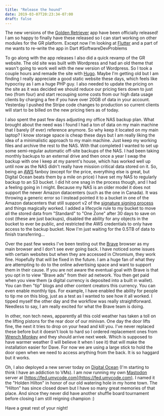 ```yaml
---
title: "Release the hound"
date: 2019-03-07T20:23:34-07:00
draft: false
---
```


The new versions of the [Golden Retriever](https://goldenretrieverapp.com/) app have been officially released! I am so happy to finally have these released so I can start working on other modules for the GR platform. Except now I'm looking at [Flutter](https://flutter.dev/) and a part of me wants to re-write the app in Dart #SoftwareDevProblems

To go along with the app releases I also did a quick revamp of the GR website. The old site was built with Wordpress and had an old theme that wasn't going to work well with the new version of Wordpress. So I took a couple hours and remade the site with [Hugo](https://gohugo.io/). Maybe I'm getting old but I am finding I really appreciate a good static website these days, which feels like hypocrisy as I am a huge PHP guy. I also needed to update the pricing on the site as it was decided we should reduce our pricing tiers down to just two (from four) and start recouping some costs from our high data usage clients by charging a fee if you have over 20GB of data in your account. Yesterday I pushed the Stripe code changes to production so current clients will start to be billed on the new pricing tiers as of today.

I also spent the past few days adjusting my office NAS backup plan. What brought about the need was I found I had a ton of data on my main machine that I barely (if ever) reference anymore. So why keep it located on my main laptop? I know storage space is cheap these days but I am really liking the idea of a minimalistic approach to my main machine. Just keep my working files and archive the rest to the NAS. With that completed I wanted to set up some semi-regular automatic off-site backups of the NAS. I had been taking monthly backups to an external drive and then once a year I swap the backup with one I keep at my parent's house, which has worked well up until now as the NAS didn't really have mission critical data stored on it. So, being an [AWS](https://aws.amazon.com/) fanboy (except for the price, everything else is great, but Digital Ocean beats them by a mile on price) I have set my NAS to regularly backup to an S3 bucket. I did hit one snag in the process though, and I had a feeling going in I might. Because my NAS is an older model it does not support the newer Amazon datacenters (such as the one in Canada). It was throwing a generic error so I instead pointed it to a bucket in one of the Amazon datacenters that still support v2 of the [signature signing process](https://docs.aws.amazon.com/general/latest/gr/signature-version-2.html) and things magically worked. I added a lifecycle rule to my bucket to move all the stored data from "Standard" to "One Zone" after 30 days to save on cost (these are just backups), disabled the ability for any objects in the bucket to ever be public, and restricted the AWS credentials to only have access to the backup bucket. Now I'm just waiting for the 0.5TB of data to finish transferring...

Over the past few weeks I've been testing out the [Brave](https://brave.com/) browser as my main browser and I don't see ever going back. I have noticed some issues with certain websites but when they are accessed in Chromium, they work fine. Hopefully that will be fixed in the future. I am a huge fan of what they are attempting to do to the online advertising space and want to support them in their cause. If you are not aware the eventual goal with Brave is that you opt in to view "Brave ads" from their ad network. You then get paid when you view them (a digital currency is deposited into a built in wallet). You can then "tip" blogs and other content creators this currency. You can even enable monthly tips. For example, I have enabled the ability for people to tip me on this blog, just as a test as I wanted to see how it all worked. I tipped myself the other day and the workflow was really straightforward. Needless to say, I am really excited for what the Brave team is doing.

In other, non tech news, apparently all this cold weather has taken a toll on the lifting pistons for the rear door of our minivan. One day the door lifts fine, the next it tries to drop on your head and kill you. I've never replaced these before but it doesn't look to hard so I ordered replacement ones from [Wrench Monkey](https://www.thewrenchmonkey.ca/) and they should arrive next week. Which is supposed to have warmer weather (I will believe it when I see it) that will make the installation easier for Dave. For now we are using a large stick to hold the door open when we need to access anything from the back. It is so haggard but it works.

Oh, I also deployed a new server today on [Digital Ocean](https://www.digitalocean.com/) (I'm starting to think I have an addiction to VMs). I am now running my own [Mastodon](https://joinmastodon.org/) server at [https://fed.umycode.com](https://fed.umycode.com). I named it the "Holden Hilton" in honor of our old watering hole in my home town. The "Hilton" has since closed down but I have so many great memories of that place. And since they never did have another shuffle board tournament before closing I am still reigning champion :)

Have a great rest of your night!